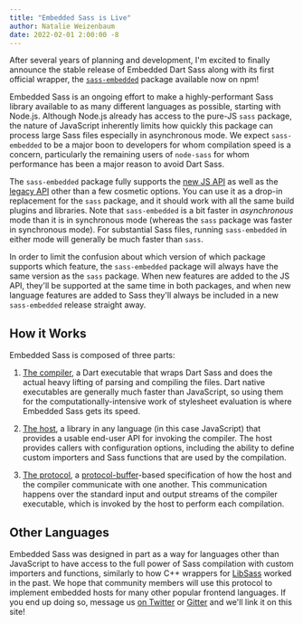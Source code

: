 ```yaml
---
title: "Embedded Sass is Live"
author: Natalie Weizenbaum
date: 2022-02-01 2:00:00 -8
---
```


After several years of planning and development, I'm excited to finally announce
the stable release of Embedded Dart Sass along with its first official wrapper,
the [`sass-embedded`] package available now on npm!

[`sass-embedded`]: https://www.npmjs.com/package/sass-embedded

Embedded Sass is an ongoing effort to make a highly-performant Sass library
available to as many different languages as possible, starting with Node.js.
Although Node.js already has access to the pure-JS `sass` package, the nature of
JavaScript inherently limits how quickly this package can process large Sass
files especially in asynchronous mode. We expect `sass-embedded` to be a major
boon to developers for whom compilation speed is a concern, particularly the
remaining users of `node-sass` for whom performance has been a major reason to
avoid Dart Sass.

The `sass-embedded` package fully supports the [new JS API] as well as the
[legacy API] other than a few cosmetic options. You can use it as a drop-in
replacement for the `sass` package, and it should work with all the same build
plugins and libraries. Note that `sass-embedded` is a bit faster in
*asynchronous* mode than it is in synchronous mode (whereas the `sass` package
was faster in synchronous mode). For substantial Sass files, running
`sass-embedded` in either mode will generally be much faster than `sass`.

[new JS API]: https://sass-lang.com/documentation/js-api#usage
[legacy API]: https://sass-lang.com/documentation/js-api#legacy-api

In order to limit the confusion about which version of which package supports
which feature, the `sass-embedded` package will always have the same version as
the `sass` package. When new features are added to the JS API, they'll be
supported at the same time in both packages, and when new language features are
added to Sass they'll always be included in a new `sass-embedded` release
straight away.

## How it Works

Embedded Sass is composed of three parts:

1. [The compiler], a Dart executable that wraps Dart Sass and does the actual
   heavy lifting of parsing and compiling the files. Dart native executables are
   generally much faster than JavaScript, so using them for the
   computationally-intensive work of stylesheet evaluation is where Embedded
   Sass gets its speed.

2. [The host], a library in any language (in this case JavaScript) that provides a
   usable end-user API for invoking the compiler. The host provides callers with
   configuration options, including the ability to define custom importers and
   Sass functions that are used by the compilation.

3. [The protocol], a [protocol-buffer]-based specification of how the host and
   the compiler communicate with one another. This communication happens over
   the standard input and output streams of the compiler executable, which is
   invoked by the host to perform each compilation.

[The compiler]: https://github.com/sass/dart-sass-embedded
[The host]: https://github.com/sass/embedded-host-node
[The protocol]: https://github.com/sass/embedded-protocol
[protocol-buffer]: https://en.wikipedia.org/wiki/Protocol_Buffers

## Other Languages

Embedded Sass was designed in part as a way for languages other than JavaScript
to have access to the full power of Sass compilation with custom importers and
functions, similarly to how C++ wrappers for [LibSass] worked in the past. We
hope that community members will use this protocol to implement embedded hosts
for many other popular frontend languages. If you end up doing so, message us
[on Twitter] or [Gitter] and we'll link it on this site!

[LibSass]: https://sass-lang.com/libsass
[on Twitter]: https://twitter.com/SassCSS
[Gitter]: https://gitter.im/sass/sass
